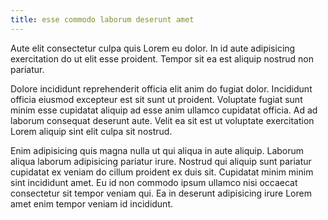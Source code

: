 ```yaml
---
title: esse commodo laborum deserunt amet
---
```


Aute elit consectetur culpa quis Lorem eu dolor. In id aute adipisicing exercitation do ut elit esse proident. Tempor sit ea est aliquip nostrud non pariatur.

Dolore incididunt reprehenderit officia elit anim do fugiat dolor. Incididunt officia eiusmod excepteur est sit sunt ut proident. Voluptate fugiat sunt minim esse cupidatat aliquip ad esse anim ullamco cupidatat officia. Ad ad laborum consequat deserunt aute. Velit ea sit est ut voluptate exercitation Lorem aliquip sint elit culpa sit nostrud.

Enim adipisicing quis magna nulla ut qui aliqua in aute aliquip. Laborum aliqua laborum adipisicing pariatur irure. Nostrud qui aliquip sunt pariatur cupidatat ex veniam do cillum proident ex duis sit. Cupidatat minim minim sint incididunt amet. Eu id non commodo ipsum ullamco nisi occaecat consectetur sit tempor veniam qui. Ea in deserunt adipisicing irure Lorem amet enim tempor veniam id incididunt.